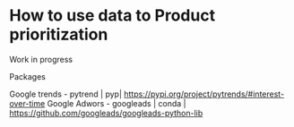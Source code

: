 # How to use data to Product prioritization
Work in progress

Packages

Google trends - pytrend | pyp|  https://pypi.org/project/pytrends/#interest-over-time
Google Adwors - googleads | conda | https://github.com/googleads/googleads-python-lib
